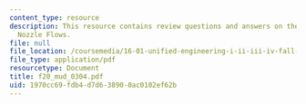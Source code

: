 ```yaml
---
content_type: resource
description: This resource contains review questions and answers on the topic of Laval
  Nozzle Flows.
file: null
file_location: /coursemedia/16-01-unified-engineering-i-ii-iii-iv-fall-2005-spring-2006/1970cc69fdb4d7d638900ac0102ef62b_f20_mud_0304.pdf
file_type: application/pdf
resourcetype: Document
title: f20_mud_0304.pdf
uid: 1970cc69-fdb4-d7d6-3890-0ac0102ef62b
---
```

